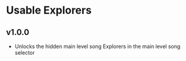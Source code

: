 # Usable Explorers
## v1.0.0
- Unlocks the hidden main level song Explorers in the main level song selector
